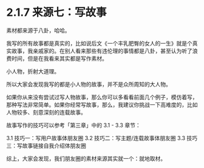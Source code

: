 # 2.1.7 来源七：写故事

素材都来源于八卦，哈哈。

我写的所有故事都是真实的，比如说后文《一个丰乳肥臀的女人的一生》就是个真实故事，我亲戚家的。在别人看来那些有违伦理的事情都是八卦，甚至认为听了浪费时间，但是在我看来其实都是写作素材。

小人物，折射大道理。

所以大家会发现我写的都是小人物的故事，并不是众所周知的大人物。

如果你从来没有尝试过写人物故事，那么你可以多看看前面几个例子，模仿着写，那种写法非常简单。如果你经常写故事，那么，我建议你挑战一下高难度的，比如人物较多、刻意深刻的连载故事。

故事写作的技巧可以参考「第三章」中的 3.1 - 3.3 章节：

3.1 技巧一：写用户故事体朋友圈 3.2 技巧二：写主题/连载故事体朋友圈 3.3 技巧三：写故事链接自我介绍体朋友圈

综上，大家会发现，我们朋友圈的素材来源其实就一个：就地取材。
